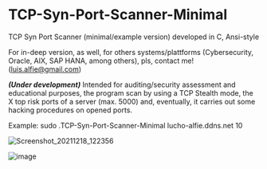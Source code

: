 # TCP-Syn-Port-Scanner-Minimal
TCP Syn Port Scanner (minimal/example version) developed in C, Ansi-style

For in-deep version, as well, for others systems/plattforms (Cybersecurity, Oracle, AIX, SAP HANA, among others), pls, contact me! (luis.alfie@gmail.com)

***(Under development)*** Intended for auditing/security assessment and educational purposes, the program scan by using a TCP Stealth mode, the X top risk ports of a server (max. 5000) and, eventually, it carries out some hacking procedures on opened ports. 

Example: sudo .TCP-Syn-Port-Scanner-Minimal lucho-alfie.ddns.net 10

![Screenshot_20211218_122356](https://user-images.githubusercontent.com/40904281/146646367-5252baff-bc86-47f0-b700-1aa069a85dca.png)

![image](https://user-images.githubusercontent.com/40904281/148807053-9fcbf4d4-bc59-4f34-a9aa-f43b941c4821.png)


